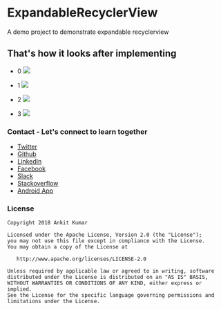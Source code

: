 # ExpandableRecyclerView
A demo project to demonstrate expandable recyclerview

## That's how it looks after implementing

- 0
![](https://github.com/AnkitDroidGit/ExpandableRecyclerView/blob/master/screens/expand.gif)

- 1
![](https://github.com/AnkitDroidGit/ExpandableRecyclerView/blob/master/screens/1.png)
- 2
![](https://github.com/AnkitDroidGit/ExpandableRecyclerView/blob/master/screens/2.png)
- 3 
![](https://github.com/AnkitDroidGit/ExpandableRecyclerView/blob/master/screens/3.png)


### Contact - Let's connect to learn together
- [Twitter](https://twitter.com/KumarAnkitRKE)
- [Github](https://github.com/AnkitDroidGit)
- [LinkedIn](https://www.linkedin.com/in/kumarankitkumar/)
- [Facebook](https://www.facebook.com/freeankit)
- [Slack](https://ankitdroid.slack.com)
- [Stackoverflow](https://stackoverflow.com/users/3282461/android)
- [Android App](https://play.google.com/store/apps/details?id=com.freeankit.ankitprofile)


### License

    Copyright 2018 Ankit Kumar

    Licensed under the Apache License, Version 2.0 (the "License");
    you may not use this file except in compliance with the License.
    You may obtain a copy of the License at

       http://www.apache.org/licenses/LICENSE-2.0

    Unless required by applicable law or agreed to in writing, software
    distributed under the License is distributed on an "AS IS" BASIS,
    WITHOUT WARRANTIES OR CONDITIONS OF ANY KIND, either express or implied.
    See the License for the specific language governing permissions and
    limitations under the License.
